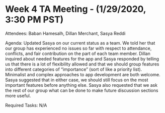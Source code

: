 # Week 4 TA Meeting - (1/29/2020, 3:30 PM PST)

Attendees: Baban Hamesalh, Dillan Merchant, Sasya Reddi

Agenda:
Updated Sasya on our current status as a team. We told her that our group has experienced no issues so far with respect to attendance, conflicts, and fair contribution on the part of each team member. Dillan inquired about needed features for the app and Sasya responded by telling us that there is a lot of flexibility allowed and that we should group features into different categories of “importance” (sort of like a priority list). Minimalist and complex approaches to app development are both welcome. Sasya suggested that in either case, we should still focus on the most important features before anything else. Sasya also requested that we ask the rest of our group what can be done to make future discussion sections more useful.


Required Tasks:
N/A
